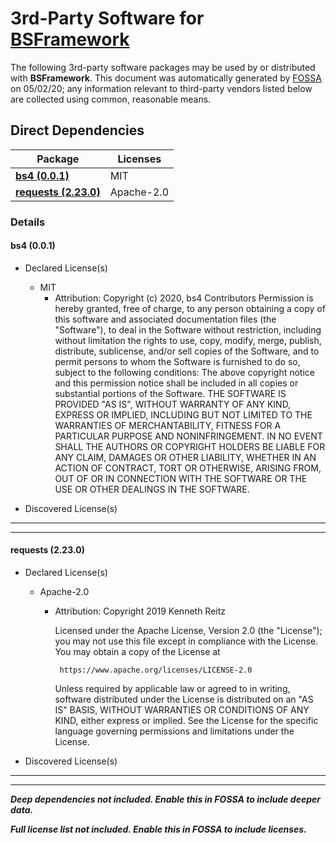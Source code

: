 # 3rd-Party Software for [BSFramework]()

The following 3rd-party software packages may be used by or distributed with **BSFramework**.  This document was automatically generated by [FOSSA](https://fossa.com) on 05/02/20; any information relevant to third-party vendors listed below are collected using common, reasonable means.






## Direct Dependencies


Package|Licenses
-------|--------
**[bs4 (0.0.1)](#bs4-001)**|MIT
**[requests (2.23.0)](#requests-2230)**|Apache-2.0



### Details


#### **bs4 (0.0.1)**


* Declared License(s)
    * MIT
        * Attribution:
        Copyright (c) 2020, bs4 Contributors
		Permission is hereby granted, free of charge, to any person obtaining a copy of this software and associated documentation files (the "Software"), to deal in the Software without restriction, including without limitation the rights to use, copy, modify, merge, publish, distribute, sublicense, and/or sell copies of the Software, and to permit persons to whom the Software is furnished to do so, subject to the following conditions:
		The above copyright notice and this permission notice shall be included in all copies or substantial portions of the Software.
		THE SOFTWARE IS PROVIDED "AS IS", WITHOUT WARRANTY OF ANY KIND, EXPRESS OR IMPLIED, INCLUDING BUT NOT LIMITED TO THE WARRANTIES OF MERCHANTABILITY, FITNESS FOR A PARTICULAR PURPOSE AND NONINFRINGEMENT. IN NO EVENT SHALL THE AUTHORS OR COPYRIGHT HOLDERS BE LIABLE FOR ANY CLAIM, DAMAGES OR OTHER LIABILITY, WHETHER IN AN ACTION OF CONTRACT, TORT OR OTHERWISE, ARISING FROM, OUT OF OR IN CONNECTION WITH THE SOFTWARE OR THE USE OR OTHER DEALINGS IN THE SOFTWARE.



* Discovered License(s)






---
---

#### **requests (2.23.0)**


* Declared License(s)
    * Apache-2.0
        * Attribution:
        Copyright 2019 Kenneth Reitz
		
		   Licensed under the Apache License, Version 2.0 (the "License");
		   you may not use this file except in compliance with the License.
		   You may obtain a copy of the License at
		
		       https://www.apache.org/licenses/LICENSE-2.0
		
		   Unless required by applicable law or agreed to in writing, software
		   distributed under the License is distributed on an "AS IS" BASIS,
		   WITHOUT WARRANTIES OR CONDITIONS OF ANY KIND, either express or implied.
		   See the License for the specific language governing permissions and
		   limitations under the License.
		



* Discovered License(s)






---
---






***Deep dependencies not included.  Enable this in FOSSA to include deeper data.***



***Full license list not included.  Enable this in FOSSA to include licenses.***



[FOSSA]: # (Do not touch the comments below)

[FOSSA]: # (==depsig=e3b0c44298fc1c149afbf4c8996fb92427ae41e4649b934ca495991b7852b855==)


